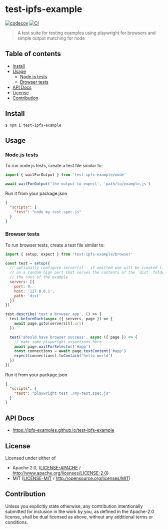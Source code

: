 # test-ipfs-example <!-- omit in toc -->

[![codecov](https://img.shields.io/codecov/c/github/ipfs-examples/test-ipfs-example.svg?style=flat-square)](https://codecov.io/gh/ipfs-examples/test-ipfs-example)
[![CI](https://img.shields.io/github/actions/workflow/status/ipfs-examples/test-ipfs-example/js-test-and-release.yml?branch=main\&style=flat-square)](https://github.com/ipfs-examples/test-ipfs-example/actions/workflows/js-test-and-release.yml?query=branch%3Amain)

> A test suite for testing examples using playwright for browsers and simple output matching for node

## Table of contents <!-- omit in toc -->

- [Install](#install)
- [Usage](#usage)
  - [Node.js tests](#nodejs-tests)
  - [Browser tests](#browser-tests)
- [API Docs](#api-docs)
- [License](#license)
- [Contribution](#contribution)

## Install

```console
$ npm i test-ipfs-example
```

## Usage

### Node.js tests

To run node js tests, create a test file similar to:

```js
import { waitForOutput } from 'test-ipfs-example/node'

await waitForOutput('the output to expect', 'path/to/example.js')
```

Run it from your package.json

```json
{
  "scripts": {
    "test": "node my-test.spec.js"
  }
}
```

### Browser tests

To run browser tests, create a test file similar to:

```js
import { setup, expect } from 'test-ipfs-example/browser'

const test = setup({
  // optionally configure server(s) - if omitted one will be created listening
  // on a random high port that serves the contents of the `dist` folder in
  // the root of the example
  servers: [{
    port: 0,
    host: '127.0.0.1',
    path: 'dist'
  }]
})

test.describe('test a browser app', () => {
  test.beforeEach(async ({ servers, page }) => {
    await page.goto(servers[0].url)
  })

  test('should have browser success', async ({ page }) => {
    // make some playwright assertions here
    await page.waitForSelector('#app')
    const connections = await page.textContent('#app')
    expect(connections).toContain('hello world')
  })
})
```

Run it from your package.json

```json
{
  "scripts": {
    "test": "playwright test ./my-test.spec.js"
  }
}
```

## API Docs

- <https://ipfs-examples.github.io/test-ipfs-example>

## License

Licensed under either of

- Apache 2.0, ([LICENSE-APACHE](LICENSE-APACHE) / <http://www.apache.org/licenses/LICENSE-2.0>)
- MIT ([LICENSE-MIT](LICENSE-MIT) / <http://opensource.org/licenses/MIT>)

## Contribution

Unless you explicitly state otherwise, any contribution intentionally submitted for inclusion in the work by you, as defined in the Apache-2.0 license, shall be dual licensed as above, without any additional terms or conditions.
